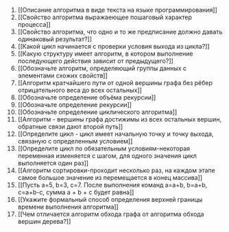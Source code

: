 1. [[Описание алгоритма в виде текста на языке программирования]]
2. [[Свойство алгоритма выражаеющее пошаговый характер процесса]]
3. [[Свойство алгоритма, что одно и то же предписание должно давать одинаковый результат?]]
4. [[Какой цикл начинается с проверки условия выхода из цикла?]]
5. [[Какую структуру имеет алгоритм, в котором выполнение последующего действия зависит от предыдущего?]]
6. [[Обозначьте алгоритм, определяющий группы данных с элементами схожих свойств]]
7. [[Алгоритм кратчайшего пути от одной вершины графа без рёбер отрицательного веса до всех остальных]]
8. [[Обозначьте определение объёма рекурсии]]
9. [[Обозначьте определение рекурсии]]
10. [[Обозначьте определение циклического алгоритма]]
11. [[Алгоритм - вершины графа достижимы из всех остальных вершин, обратные связи дают второй путь]]
12. [[Определите цикл - цикл имеет начальную точку и точку выхода, связаную с определенным условием]]
13. [[Определите цикл по обязательным условиям-некоторая переменная изменяется с шагом, для одного значения цикл выполняется один раз]]
14. [[Алгоритм сортировки-проходит несколько раз, на каждом этапе самое большое значение из перемещается в конец массива]]
15. [[Пусть а=5, b=3, с=7. После выполнения команд а=a+b, b=a+b, с=a+b-с, сумма a + b + с будет равна]]
16. [[Укажите формальный способ определения верхней границы времени выполнения алгоритма]]
17. [[Чем отличается алгоритм обхода графа от алгоритма обхода вершин дерева?]]